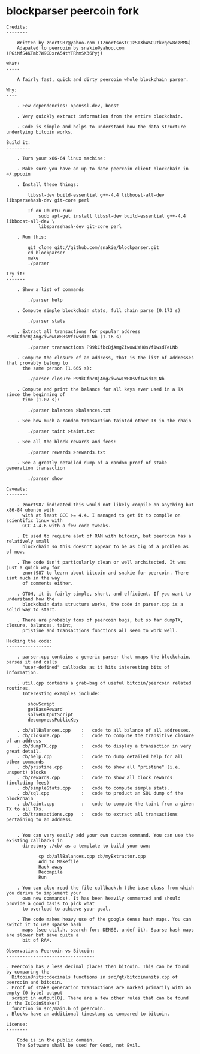 blockparser peercoin fork
===========

    Credits:
    --------

        Written by znort987@yahoo.com (1ZnortsoStC1zSTXbW6CUtkvqew8czMMG)
        Adapated to peercoin by snakie@yahoo.com (PGiNfS4KTmb7W9GDxrA54tYTRhmSK36Pyj)

    What:
    -----

        A fairly fast, quick and dirty peercoin whole blockchain parser.

    Why:
    ----

        . Few dependencies: openssl-dev, boost

        . Very quickly extract information from the entire blockchain.

        . Code is simple and helps to understand how the data structure underlying bitcoin works.

    Build it:
    ---------

        . Turn your x86-64 linux machine:

        . Make sure you have an up to date peercoin client blockchain in ~/.ppcoin

        . Install these things: 
        
            libssl-dev build-essential g++-4.4 libboost-all-dev libsparsehash-dev git-core perl
            
            If on Ubuntu run:
                sudo apt-get install libssl-dev build-essential g++-4.4 libboost-all-dev \
                libsparsehash-dev git-core perl

        . Run this:

            git clone git://github.com/snakie/blockparser.git
            cd blockparser
            make
            ./parser

    Try it:
    -------

        . Show a list of commands

            ./parser help

        . Compute simple blockchain stats, full chain parse (0.173 s)

            ./parser stats

        . Extract all transactions for popular address P99kCfbcBjAmgZiwowLWH8sVf1wsdTeLNb (1.16 s)

            ./parser transactions P99kCfbcBjAmgZiwowLWH8sVf1wsdTeLNb

        . Compute the closure of an address, that is the list of addresses that provably belong to 
          the same person (1.665 s):

            ./parser closure P99kCfbcBjAmgZiwowLWH8sVf1wsdTeLNb

        . Compute and print the balance for all keys ever used in a TX since the beginning of 
          time (1.07 s):

            ./parser balances >balances.txt

        . See how much a random transaction tainted other TX in the chain

            ./parser taint >taint.txt

        . See all the block rewards and fees:

            ./parser rewards >rewards.txt

        . See a greatly detailed dump of a random proof of stake generation transaction

            ./parser show

    Caveats:
    --------

        . znort987 indicated this would not likely compile on anything but x86-84 ubuntu with
          with at least GCC >= 4.4. I managed to get it to compile on scientific linux with 
          GCC 4.4.6 with a few code tweaks.

        . It used to require alot of RAM with bitcoin, but peercoin has a relatively small 
          blockchain so this doesn't appear to be as big of a problem as of now. 

        . The code isn't particularly clean or well architected. It was just a quick way for 
          znort987 to learn about bitcoin and snakie for peercoin. There isnt much in the way 
          of comments either.

        . OTOH, it is fairly simple, short, and efficient. If you want to understand how the 
          blockchain data structure works, the code in parser.cpp is a solid way to start.

        . There are probably tons of peercoin bugs, but so far dumpTX, closure, balances, taint,
          pristine and transactions functions all seem to work well. 

    Hacking the code:
    -----------------

        . parser.cpp contains a generic parser that mmaps the blockchain, parses it and calls
          "user-defined" callbacks as it hits interesting bits of information.

        . util.cpp contains a grab-bag of useful bitcoin/peercoin related routines. 
          Interesting examples include:

            showScript
            getBaseReward
            solveOutputScript
            decompressPublicKey

        . cb/allBalances.cpp    :   code to all balance of all addresses.
        . cb/closure.cpp        :   code to compute the transitive closure of an address
        . cb/dumpTX.cpp         :   code to display a transaction in very great detail. 
        . cb/help.cpp           :   code to dump detailed help for all other commands
        . cb/pristine.cpp       :   code to show all "pristine" (i.e. unspent) blocks
        . cb/rewards.cpp        :   code to show all block rewards (including fees)
        . cb/simpleStats.cpp    :   code to compute simple stats.
        . cb/sql.cpp            :   code to product an SQL dump of the blockchain 
        . cb/taint.cpp          :   code to compute the taint from a given TX to all TXs.
        . cb/transactions.cpp   :   code to extract all transactions pertaining to an address.


        . You can very easily add your own custom command. You can use the existing callbacks in
          directory ./cb/ as a template to build your own:

                cp cb/allBalances.cpp cb/myExtractor.cpp
                Add to Makefile
                Hack away
                Recompile
                Run

        . You can also read the file callback.h (the base class from which you derive to implement your
          own new commands). It has been heavily commented and should provide a good basis to pick what
          to overload to achieve your goal.

        . The code makes heavy use of the google dense hash maps. You can switch it to use sparse hash
          maps (see util.h, search for: DENSE, undef it). Sparse hash maps are slower but save quite a
          bit of RAM.

    Observations Peercoin vs Bitcoin:
    ---------------------------------

    . Peercoin has 2 less decimal places then bitcoin. This can be found by comparing the 
      BitcoinUnits::decimals functions in src/qt/bitcoinunits.cpp of peercoin and bitcoin.
    . Proof of stake generation transactions are marked primarily with an empty (0 byte) output 
      script in output[0]. There are a few other rules that can be found in the IsCoinStake() 
      function in src/main.h of peercoin.  
    . Blocks have an additional timestamp as compared to bitcoin.

    License:
    --------

        Code is in the public domain.
        The Software shall be used for Good, not Evil.

